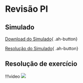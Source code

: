 # Revisão PI


## Simulado

[Download do Simulado](Simulado1-2023.zip){ .ah-button}

[Resolução do Simulado](Simulado1-2023-resolvido.zip){ .ah-button}

## Resolução de exercício

!!!video
    ![](https://www.youtube.com/watch?v=Iw9O9qFmddE)

